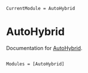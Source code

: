 ```@meta
CurrentModule = AutoHybrid
```

# AutoHybrid

Documentation for [AutoHybrid](https://github.com/pzimbrod/AutoHybrid.jl).

```@index
```

```@autodocs
Modules = [AutoHybrid]
```
